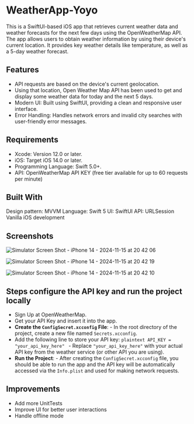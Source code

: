 # WeatherApp-Yoyo
This is a SwiftUI-based iOS app that retrieves current weather data and weather forecasts for the next few days using the OpenWeatherMap API. The app allows users to obtain weather information by using their device's current location. It provides key weather details like temperature, as well as a 5-day weather forecast.

## Features
- API requests are based on the device's current geolocation.
- Using that location, Open Weather Map API has been used to get and display some weather data for today and the next 5 days.
- Modern UI: Built using SwiftUI, providing a clean and responsive user interface.
- Error Handling: Handles network errors and invalid city searches with user-friendly error messages.

## Requirements
- Xcode: Version 12.0 or later.
- iOS: Target iOS 14.0 or later.
- Programming Language: Swift 5.0+.
- API: OpenWeatherMap API KEY (free tier available for up to 60 requests per minute)

## Built With
Design pattern: MVVM
Language: Swift 5
UI: SwiftUI
API: URLSession
Vanilla iOS development

## Screenshots
![Simulator Screen Shot - iPhone 14 - 2024-11-15 at 20 42 06](https://github.com/user-attachments/assets/c330910b-a3f5-4bda-945e-84a1cc48760e)

![Simulator Screen Shot - iPhone 14 - 2024-11-15 at 20 42 19](https://github.com/user-attachments/assets/652b5cc5-4053-4a46-9bfc-2101eb5dfa59)

![Simulator Screen Shot - iPhone 14 - 2024-11-15 at 20 42 10](https://github.com/user-attachments/assets/8112d367-c69e-4f16-b8f9-cb9fac9bfe9c)

## Steps configure the API key and run the project locally
- Sign Up at OpenWeatherMap.
- Get your API Key and insert it into the app.
-  **Create the `ConfigSecret.xcconfig` File**: - In the root directory of the project, create a new file named `Secrets.xcconfig`.
- Add the following line to store your API key: ```plaintext API_KEY = "your_api_key_here" ``` - Replace `"your_api_key_here"` with your actual API key from the weather service (or other API you are using).
- **Run the Project**: - After creating the `ConfigSecret.xcconfig` file, you should be able to run the app and the API key will be automatically accessed via the `Info.plist` and used for making network requests.

## Improvements
- Add more UnitTests
- Improve UI for better user interactions
- Handle offline mode
  



  


  


